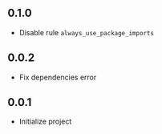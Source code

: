 ## 0.1.0

* Disable rule `always_use_package_imports`

## 0.0.2

* Fix dependencies error

## 0.0.1

* Initialize project
